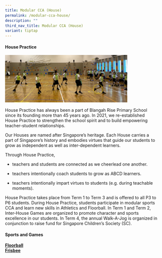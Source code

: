 ```yaml
---
title: Modular CCA (House)
permalink: /modular-cca-house/
description: ""
third_nav_title: Modular CCA (House)
variant: tiptap
---
```

<h4><strong>House Practice</strong></h4>
<p></p>
<div class="isomer-image-wrapper">
<img style="width: 80%;" height="auto" width="100%" alt="" src="/images/2024 Photos/House_Practice.jpg">
</div>
<p>House Practice has always been a part of Blangah Rise Primary School since
its founding more than 45 years ago. In 2021, we re-established House Practice
to strengthen the school spirit and to build empowering teacher-student
relationships.</p>
<p>Our Houses are named after Singapore’s heritage. Each House carries a
part of Singapore’s history and embodies virtues that guide our students
to grow as independent as well as inter-dependent learners.</p>
<p>Through House Practice,</p>
<ul data-tight="true" class="tight">
<li>
<p>teachers and students are connected as we cheerlead one another.</p>
</li>
<li>
<p>teachers intentionally coach students to grow as ABCD learners.</p>
</li>
<li>
<p>teachers intentionally impart virtues to students (e.g. during teachable
moments).</p>
</li>
</ul>
<p>House Practice takes place from Term 1 to Term 3 and is offered to all
P3 to P6 students. During House Practice, students participate in modular
sports CCA and learn new skills in Athletics and Floorball. In Term 1 and
Term 2, Inter-House Games are organized to promote character and sports
excellence in our students. In Term 4, the annual Walk-A-Jog is organized
in conjunction to raise fund for Singapore Children’s Society (SC).</p>
<p></p>
<h4><strong>Sports and Games</strong></h4>
<p><strong><a href="/departments/ccas/floorball/" rel="noopener noreferrer nofollow" target="_blank">Floorball</a></strong>
<br><strong><a href="/departments/ccas/frisbee/" rel="noopener noreferrer nofollow" target="_blank">Frisbee</a></strong>
</p>